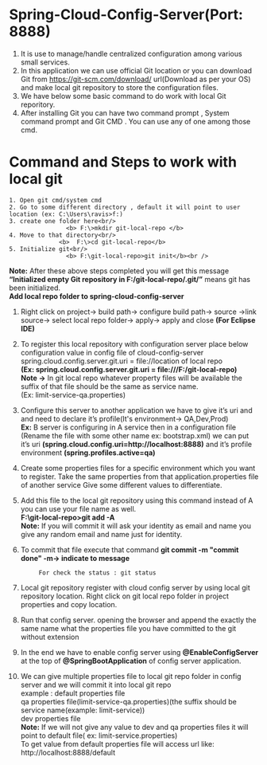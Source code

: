 # Spring-Cloud-Config-Server(Port: 8888)

 1. It is use to manage/handle centralized configuration among various small services.
 2. In this application we can use official Git location or you can download Git from https://git-scm.com/download/ url(Download as per your OS) and make local git repository to store the configuration files.
 3. We have below some basic command to do work with local Git reporitory.
 4. After installing Git you can have two command prompt , System command prompt and Git CMD . You can use any of one among those cmd.
 # Command and Steps to work with local git				
    1. Open git cmd/system cmd
    2. Go to some different directory , default it will point to user location (ex: C:\Users\ravis>f:)
    3. create one folder here<br/>
			        <b> F:\>mkdir git-local-repo </b>
    4. Move to that directory<br/>
			      <b>  F:\>cd git-local-repo</b>
    5. Initialize git<br/>
			        <b> F:\git-local-repo>git init</b><br />
<b>Note:</b> After these above steps completed you will get this message <b>“Initialized empty Git repository in F:/git-local-repo/.git/”</b> means git has been initialized.<br/>
<b>Add local repo folder to spring-cloud-config-server </b><br/>
1. Right click on project-> build path-> configure build path-> source ->link source-> select local repo folder-> apply-> apply and close <b>(For Eclipse IDE)</b>
2. To register this local repository with configuration server place below configuration value in config file of cloud-config-server<br/>
spring.cloud.config.server.git.uri = file://location of local repo<br/>
 <b>(Ex: spring.cloud.config.server.git.uri = file:///F:/git-local-repo)</b><br/>
 <b>Note →</b> In git local repo whatever property files will be available the suffix of that file should be the same as service name.<br/>
(Ex: limit-service-qa.properties)
3. Configure this server to another application we have to give it’s uri and and need to declare it’s profile(It's environment-> QA,Dev,Prod)<br/>
<b>Ex:</b> B server is configuring in A service then in a configuration file (Rename the file with some other name ex: bootstrap.xml) we can put it’s uri <b>(spring.cloud.config.uri=http://localhost:8888)</b>
and it’s profile environment <b>(spring.profiles.active=qa)</b>
4. Create some properties files for a specific environment which you want to register. Take the same properties from that application.properties file of another  service Give some different values to differentiate.
5. Add this file to the local git repository using this command instead of A you can use your file name as well.<br/>
		   <b> F:\git-local-repo>git add -A</b><br/>
      <b>Note:</b> If you will commit it will ask your identity  as email and name you give any random email and name just for identity.
6. To commit that file execute that command
			<b>git commit -m "commit done"
			-m-> indicate to message</b>
      
			For check the status : git status
5. Local git repository register with cloud config server by using local git repository location. Right click on git local repo folder in project properties and copy location.	 
6. Run that config server. opening the browser and append the exactly the same name what the properties file you have committed to the git without extension		 
7. In the end we have to enable config server  using <b>@EnableConfigServer</b> at the top of <b>@SpringBootApplication</b> of config server application.
8. We can give multiple properties file to local git repo folder in config server and we will commit it into local git repo<br/>
	example : default properties file<br/>
		      qa properties file(limit-service-qa.properties)(the suffix should be service name(example: limit-service))<br/>
			    dev properties file<br/>
         <b> Note:</b> If we will not give any value to dev and qa properties files it will point to default file( ex: limit-service.properties)<br/>
         To get value from default properties file will access url like: http://localhost:8888/default
         










      



